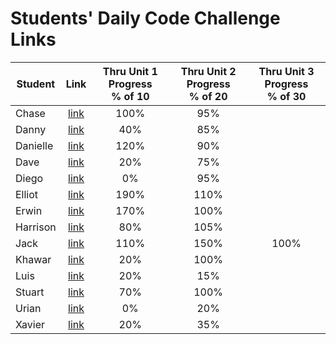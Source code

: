 # Students' Daily Code Challenge Links

| Student | Link | Thru Unit 1 Progress<br>% of 10 | Thru Unit 2 Progress<br>% of 20 | Thru Unit 3 Progress<br>% of 30|
|---|:---:|:---:|:---:|:---:|
| Chase | [link](https://git.generalassemb.ly/ceanders/daily-js-code-challenges) | 100% | 95% |  |
| Danny | [link](https://git.generalassemb.ly/dshindel/daily-js-code-challenges) | 40% | 85% |  |
| Danielle | [link](https://git.generalassemb.ly/damartinez16/daily-js-code-challenges) | 120% | 90% |  |
| Dave | [link](https://git.generalassemb.ly/lordsnoosh/daily-js-code-challenges) | 20% | 75% |  |
| Diego | [link](https://git.generalassemb.ly/diegoruiz06/daily-js-code-challenges) | 0% | 95% |  |
| Elliot | [link](https://git.generalassemb.ly/elliothwang/daily-js-code-challenges) | 190% | 110% |  |
| Erwin | [link](https://git.generalassemb.ly/erwinmedina/daily-js-code-challenges) | 170% | 100% |  |
| Harrison | [link](https://git.generalassemb.ly/Harrison-Berek-EP/daily-js-code-challenges) | 80% | 105% |  |
| Jack | [link](https://git.generalassemb.ly/jackhr/daily-js-code-challenges) | 110% | 150% | 100% |
| Khawar | [link](https://git.generalassemb.ly/khawarrr/daily-js-code-challenges) | 20% | 100% |  |
| Luis | [link](https://git.generalassemb.ly/lhern026/daily-js-code-challenges) | 20% | 15% |  |
| Stuart | [link](https://git.generalassemb.ly/stuartklingman/daily-js-code-challenges) | 70% | 100% |  |
| Urian | [link](https://git.generalassemb.ly/urian/daily-js-code-challenges) | 0% | 20% |  |
| Xavier | [link](https://git.generalassemb.ly/imthedude2351/daily-js-code-challenges) | 20% | 35% |  |

